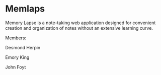# Memlaps
Memory Lapse is a note-taking web application designed for convenient creation and organization of notes without an extensive learning curve. 


Members:

Desmond Herpin

Emory King

John Foyt


